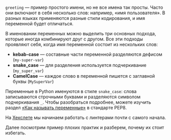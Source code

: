
`greeting` — пример простого имени, но не все имена так просты. Часто они включают в себя несколько слов: например, «имя пользователя». В разных языках применяются разные стили кодирования, и имя переменной будет отличаться.

В именовании переменных можно выделить три основных подхода, которые иногда комбинируют друг с другом. Все эти подходы проявляют себя, когда имя переменной состоит из нескольких слов:

* **kebab-case** — составные части переменной разделяются дефисом (`my-super-var`)
* **snake\_case** — для разделения используется подчеркивание (`my_super_var`)
* **CamelCase** — каждое слово в переменной пишется с заглавной буквы (`MySuperVar`)

Переменные в Python именуются в стиле `snake_case`: слова записываются строчными буквами и разделяются символом подчеркивания `_`. Чтобы разобраться подробнее, можете изучить раздел [«Как называть переменные»](https://peps.python.org/pep-0008/#naming-conventions) в стандарте PEP8.

На [Хекслете](https://ru.hexlet.io/?utm_source=code-basics&utm_medium=referral&utm_campaign=programs&utm_content=lesson) мы начинаем работать с линтерами почти с самого начала.

Далее посмотрим пример плохих практик и разберем, почему их стоит избегать.
